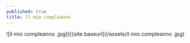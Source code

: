 ```yaml
---
published: true
title: ll mio compleanno
---
```

![il mio compleanno .jpg]({{site.baseurl}}/assets/il mio compleanno .jpg)
